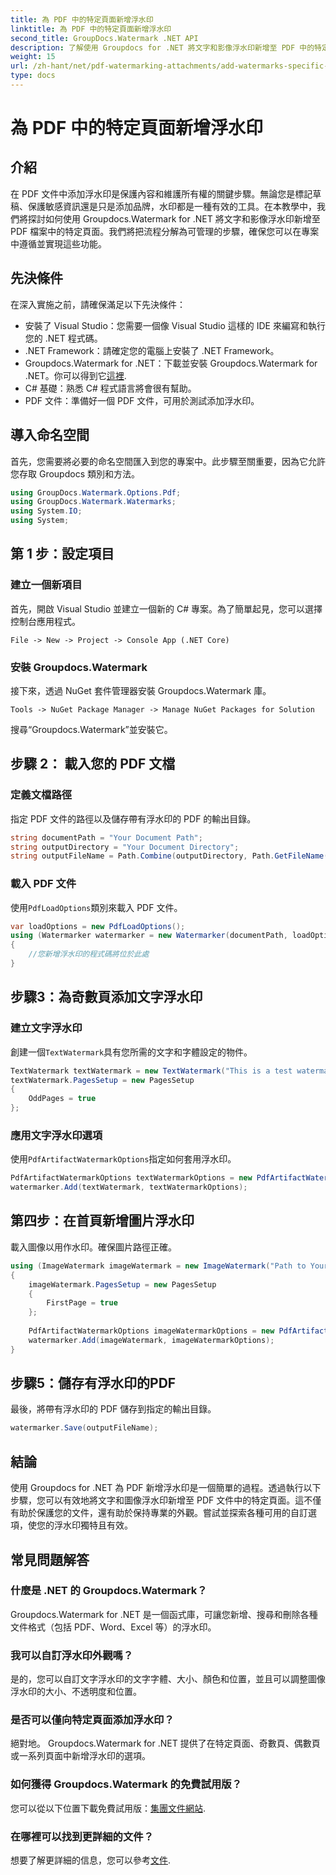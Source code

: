 ```yaml
---
title: 為 PDF 中的特定頁面新增浮水印
linktitle: 為 PDF 中的特定頁面新增浮水印
second_title: GroupDocs.Watermark .NET API
description: 了解使用 Groupdocs for .NET 將文字和影像浮水印新增至 PDF 中的特定頁面。請遵循我們的詳細指南來保護您的文件。
weight: 15
url: /zh-hant/net/pdf-watermarking-attachments/add-watermarks-specific-pages-pdf/
type: docs
---
```

# 為 PDF 中的特定頁面新增浮水印

## 介紹
在 PDF 文件中添加浮水印是保護內容和維護所有權的關鍵步驟。無論您是標記草稿、保護敏感資訊還是只是添加品牌，水印都是一種有效的工具。在本教學中，我們將探討如何使用 Groupdocs.Watermark for .NET 將文字和影像浮水印新增至 PDF 檔案中的特定頁面。我們將把流程分解為可管理的步驟，確保您可以在專案中遵循並實現這些功能。
## 先決條件
在深入實施之前，請確保滿足以下先決條件：
- 安裝了 Visual Studio：您需要一個像 Visual Studio 這樣的 IDE 來編寫和執行您的 .NET 程式碼。
- .NET Framework：請確定您的電腦上安裝了 .NET Framework。
-  Groupdocs.Watermark for .NET：下載並安裝 Groupdocs.Watermark for .NET。你可以得到它[這裡](https://releases.groupdocs.com/Watermark/net/).
- C# 基礎：熟悉 C# 程式語言將會很有幫助。
- PDF 文件：準備好一個 PDF 文件，可用於測試添加浮水印。
## 導入命名空間
首先，您需要將必要的命名空間匯入到您的專案中。此步驟至關重要，因為它允許您存取 Groupdocs 類別和方法。
```csharp
using GroupDocs.Watermark.Options.Pdf;
using GroupDocs.Watermark.Watermarks;
using System.IO;
using System;
```
## 第 1 步：設定項目
### 建立一個新項目
首先，開啟 Visual Studio 並建立一個新的 C# 專案。為了簡單起見，您可以選擇控制台應用程式。
```plaintext
File -> New -> Project -> Console App (.NET Core)
```
### 安裝 Groupdocs.Watermark
接下來，透過 NuGet 套件管理器安裝 Groupdocs.Watermark 庫。
```plaintext
Tools -> NuGet Package Manager -> Manage NuGet Packages for Solution
```
搜尋“Groupdocs.Watermark”並安裝它。
## 步驟 2： 載入您的 PDF 文檔
### 定義文檔路徑
指定 PDF 文件的路徑以及儲存帶有浮水印的 PDF 的輸出目錄。
```csharp
string documentPath = "Your Document Path";
string outputDirectory = "Your Document Directory";
string outputFileName = Path.Combine(outputDirectory, Path.GetFileName(documentPath));
```
### 載入 PDF 文件
使用`PdfLoadOptions`類別來載入 PDF 文件。
```csharp
var loadOptions = new PdfLoadOptions();
using (Watermarker watermarker = new Watermarker(documentPath, loadOptions))
{
    //您新增浮水印的程式碼將位於此處
}
```
## 步驟3：為奇數頁添加文字浮水印
### 建立文字浮水印
創建一個`TextWatermark`具有您所需的文字和字體設定的物件。
```csharp
TextWatermark textWatermark = new TextWatermark("This is a test watermark", new Font("Arial", 8));
textWatermark.PagesSetup = new PagesSetup
{
    OddPages = true
};
```
### 應用文字浮水印選項
使用`PdfArtifactWatermarkOptions`指定如何套用浮水印。
```csharp
PdfArtifactWatermarkOptions textWatermarkOptions = new PdfArtifactWatermarkOptions();
watermarker.Add(textWatermark, textWatermarkOptions);
```
## 第四步：在首頁新增圖片浮水印
載入圖像以用作水印。確保圖片路徑正確。
```csharp
using (ImageWatermark imageWatermark = new ImageWatermark("Path to Your Image"))
{
    imageWatermark.PagesSetup = new PagesSetup
    {
        FirstPage = true
    };
    
    PdfArtifactWatermarkOptions imageWatermarkOptions = new PdfArtifactWatermarkOptions();
    watermarker.Add(imageWatermark, imageWatermarkOptions);
}
```
## 步驟5：儲存有浮水印的PDF
最後，將帶有浮水印的 PDF 儲存到指定的輸出目錄。
```csharp
watermarker.Save(outputFileName);
```
## 結論
使用 Groupdocs for .NET 為 PDF 新增浮水印是一個簡單的過程。透過執行以下步驟，您可以有效地將文字和圖像浮水印新增至 PDF 文件中的特定頁面。這不僅有助於保護您的文件，還有助於保持專業的外觀。嘗試並探索各種可用的自訂選項，使您的浮水印獨特且有效。
## 常見問題解答
### 什麼是 .NET 的 Groupdocs.Watermark？
Groupdocs.Watermark for .NET 是一個函式庫，可讓您新增、搜尋和刪除各種文件格式（包括 PDF、Word、Excel 等）的浮水印。
### 我可以自訂浮水印外觀嗎？
是的，您可以自訂文字浮水印的文字字體、大小、顏色和位置，並且可以調整圖像浮水印的大小、不透明度和位置。
### 是否可以僅向特定頁面添加浮水印？
絕對地。 Groupdocs.Watermark for .NET 提供了在特定頁面、奇數頁、偶數頁或一系列頁面中新增浮水印的選項。
### 如何獲得 Groupdocs.Watermark 的免費試用版？
您可以從以下位置下載免費試用版：[集團文件網站](https://releases.groupdocs.com/).
### 在哪裡可以找到更詳細的文件？
想要了解更詳細的信息，您可以參考[文件](https://tutorials.groupdocs.com/Watermark/net/).